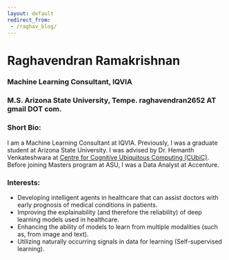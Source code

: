 ```yaml
---
layout: default
redirect_from:
 - /raghav_blog/
---
```

# Raghavendran Ramakrishnan

### Machine Learning Consultant, IQVIA
### M.S. Arizona State University, Tempe. raghavendran2652 AT gmail DOT com.

### Short Bio:

I am a Machine Learning Consultant at IQVIA. Previously, I was a graduate student at Arizona State University. I was advised by Dr. Hemanth Venkateshwara at [Centre for Cognitive Ubiquitous Computing (CUbiC)](https://cubic.asu.edu/). Before joining Masters program at ASU, I was a Data Analyst at Accenture.

### Interests:

* Developing intelligent agents in healthcare that can assist doctors with early prognosis of medical conditions in patients.
* Improving the explainability (and therefore the reliability) of deep learning models used in healthcare.
* Enhancing the ability of models to learn from multiple modalities (such as, from image and text).
* Utilizing naturally occurring signals in data for learning (Self-supervised learning). 